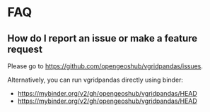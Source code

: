 # FAQ

## How do I report an issue or make a feature request

Please go to <https://github.com/opengeoshub/vgridpandas/issues>.

Alternatively, you can run vgridpandas directly using binder:

-   <https://mybinder.org/v2/gh/opengeoshub/vgridpandas/HEAD>
-   <https://mybinder.org/v2/gh/opengeoshub/vgridpandas/HEAD>